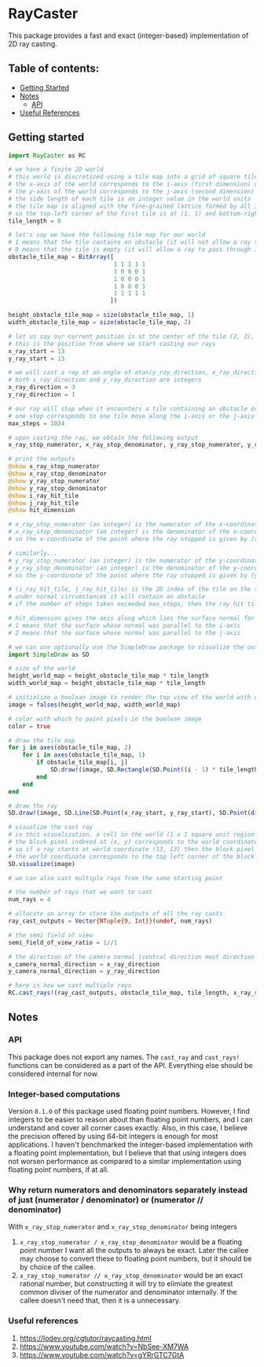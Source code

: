 # RayCaster

This package provides a fast and exact (integer-based) implementation of 2D ray casting.

## Table of contents:

* [Getting Started](#getting-started)
* [Notes](#notes)
  - [API](#api)
* [Useful References](#useful-references)

## Getting started

```julia
import RayCaster as RC

# we have a finite 2D world
# this world is discretized using a tile map into a grid of square tiles
# the x-axis of the world corresponds to the i-axis (first dimension) of the tile map
# the y-axis of the world corresponds to the j-axis (second dimension) of the tile map
# the side length of each tile is an integer value in the world units
# the tile map is aligned with the fine-grained lattice formed by all integer coordinates of the world
# so the top-left corner of the first tile is at (1, 1) and bottom-right corner is (tile_length + 1, tile_length + 1) where tile_length is an integer
tile_length = 8

# let's say we have the following tile map for our world
# 1 means that the tile contains an obstacle (it will not allow a ray to pass through it)
# 0 means that the tile is empty (it will allow a ray to pass through it)
obstacle_tile_map = BitArray([
                              1 1 1 1 1
                              1 0 0 0 1
                              1 0 0 0 1
                              1 0 0 0 1
                              1 1 1 1 1
                             ])

height_obstacle_tile_map = size(obstacle_tile_map, 1)
width_obstacle_tile_map = size(obstacle_tile_map, 2)

# let us say our current position is at the center of the tile (2, 2), which is at world coordinates (13, 13)
# this is the position from where we start casting our rays
x_ray_start = 13
y_ray_start = 13

# we will cast a ray at an angle of atan(y_ray_direction, x_ray_direction) with the positive i-axis (positive x-axis)
# both x_ray_direction and y_ray_direction are integers
x_ray_direction = 3
y_ray_direction = 1

# our ray will stop when it encounters a tile containing an obstacle or when the number of steps taken exceeds max_steps
# one step corresponds to one tile move along the i-axis or the j-axis
max_steps = 1024

# upon casting the ray, we obtain the following output
x_ray_stop_numerator, x_ray_stop_denominator, y_ray_stop_numerator, y_ray_stop_denominator, i_ray_hit_tile, j_ray_hit_tile, hit_dimension = RC.cast_ray(obstacle_tile_map, tile_length, x_ray_start, y_ray_start, x_ray_direction, y_ray_direction, max_steps)

# print the outputs
@show x_ray_stop_numerator
@show x_ray_stop_denominator
@show y_ray_stop_numerator
@show y_ray_stop_denominator
@show i_ray_hit_tile
@show j_ray_hit_tile
@show hit_dimension

# x_ray_stop_numerator (an integer) is the numerator of the x-coordinate (in world units) of the point where the ray stops 
# x_ray_stop_denominator (an integer) is the denominator of the x-coordinate (in world units) of the point where the ray stops
# so the x-coordinate of the point where the ray stopped is given by (x_ray_stop_numerator / x_ray_stop_denominator)

# similarly...
# y_ray_stop_numerator (an integer) is the numerator of the y-coordinate (in world units) of the point where the ray stops 
# y_ray_stop_denominator (an integer) is the denominator of the y-coordinate (in world units) of the point where the ray stops
# so the y-coordinate of the point where the ray stopped is given by (y_ray_stop_numerator / y_ray_stop_denominator)

# (i_ray_hit_tile, j_ray_hit_tile) is the 2D index of the tile on the tile map that was hit by the ray
# under normal circumstances it will contain an obstacle
# if the number of steps taken exceeded max_steps, then the ray hit tile could also be empty

# hit_dimension gives the axis along which lies the surface normal for the tile that was hit by the ray
# 1 means that the surface whose normal was parallel to the i-axis
# 2 means that the surface whose normal was parallel to the j-axis

# we can use optionally use the SimpleDraw package to visualize the outputs of the above ray cast directly inside the terminal
import SimpleDraw as SD

# size of the world
height_world_map = height_obstacle_tile_map * tile_length
width_world_map = height_obstacle_tile_map * tile_length

# initialize a boolean image to render the top view of the world with one pixel per world unit square
image = falses(height_world_map, width_world_map)

# color with which to paint pixels in the boolean image
color = true

# draw the tile map
for j in axes(obstacle_tile_map, 2)
    for i in axes(obstacle_tile_map, 1)
        if obstacle_tile_map[i, j]
            SD.draw!(image, SD.Rectangle(SD.Point((i - 1) * tile_length + 1, (j - 1) * tile_length + 1), tile_length, tile_length), color)
        end
    end
end

# draw the ray
SD.draw!(image, SD.Line(SD.Point(x_ray_start, y_ray_start), SD.Point(div(x_ray_stop_numerator, x_ray_stop_denominator, RoundNearest), div(y_ray_stop_numerator, y_ray_stop_denominator, RoundNearest))), color)

# visualize the cast ray
# in this visualization, a cell in the world (1 x 1 square unit region of the world) is represented by two consecutive unicode block characters (let's call this a block pixel)
# the block pixel indexed at (x, y) corresponds to the world coordinate (x, y) where both x and y are integers
# so if a ray starts at world coordinate (13, 13) then the block pixel indexed by (13, 13) will be lit up.
# the world coordinate corresponds to the top left corner of the block pixel.
SD.visualize(image)

# we can also cast multiple rays from the same starting point

# the number of rays that we want to cast
num_rays = 4

# allocate an array to store the outputs of all the ray casts
ray_cast_outputs = Vector{NTuple{9, Int}}(undef, num_rays)

# the semi field of view
semi_field_of_view_ratio = 1//1

# the direction of the camera normal (central direction most direction of all the rays) number of rays that we want to cast
x_camera_normal_direction = x_ray_direction
y_camera_normal_direction = y_ray_direction

# here is how we cast multiple rays
RC.cast_rays!(ray_cast_outputs, obstacle_tile_map, tile_length, x_ray_start, y_ray_start, x_ray_direction, y_ray_direction, semi_field_of_view_ratio, max_steps)
```

## Notes

### API

This package does not export any names. The `cast_ray` and `cast_rays!` functions can be considered as a part of the API. Everything else should be considered internal for now.

### Integer-based computations

Version `0.1.0` of this package used floating point numbers. However, I find integers to be easier to reason about than floating point numbers, and I can understand and cover all corner cases exactly. Also, in this case, I believe the precision offered by using 64-bit integers is enough for most applications. I haven't benchmarked the integer-based implementation with a floating point implementation, but I believe that that using integers does not worsen performance as compared to a similar implementation using floating point numbers, if at all.

### Why return numerators and denominators separately instead of just (numerator / denominator) or (numerator // denominator)

With `x_ray_stop_numerator` and `x_ray_stop_denominator` being integers
1. `x_ray_stop_numerator / x_ray_stop_denominator` would be a floating point number I want all the outputs to always be exact. Later the callee may choose to convert these to floating point numbers, but it should be by choice of the callee.
1. `x_ray_stop_numerator // x_ray_stop_denominator` would be an exact rational number, but constructing it will try to elimiate the greatest common diviser of the numerator and denominator internally. If the callee doesn't need that, then it is a unnecessary.

### Useful references

1. https://lodev.org/cgtutor/raycasting.html
1. https://www.youtube.com/watch?v=NbSee-XM7WA
1. https://www.youtube.com/watch?v=gYRrGTC7GtA
